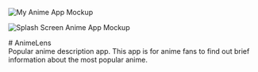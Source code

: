 
![My Anime App Mockup](https://github.com/user-attachments/assets/fddbdce8-35c5-4682-87fe-e720c0752ac9)

![Splash Screen Anime App Mockup](https://github.com/user-attachments/assets/b73755d3-6dab-4207-a579-ff2383ae724a)

<div></div>
# AnimeLens
<div></div>
Popular anime description app. This app is for anime fans to find out brief information about the most popular anime.
 
 
 
